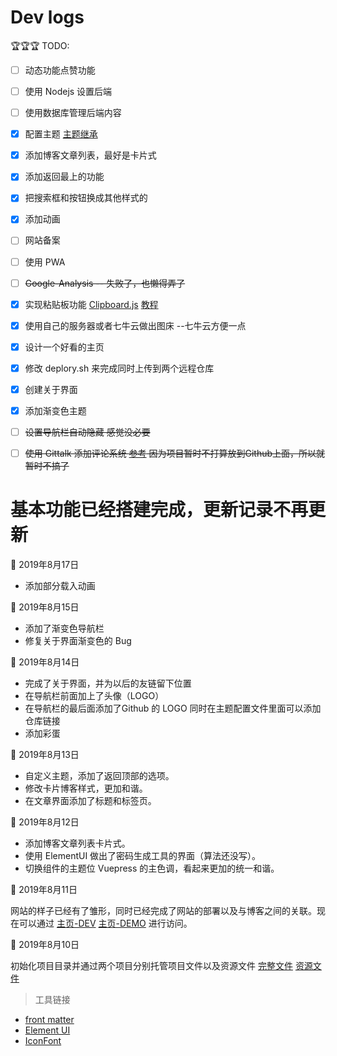 # Dev logs

🏆🏆🏆 TODO:

- [ ] 动态功能点赞功能

- [ ] 使用 Nodejs 设置后端

- [ ] 使用数据库管理后端内容

- [x] 配置主题 [主题继承](https://juejin.im/post/5d00bf28e51d4555e372a5d8)

- [x] 添加博客文章列表，最好是卡片式

- [x] 添加返回最上的功能

- [x] 把搜索框和按钮换成其他样式的

- [x] 添加动画

- [ ] 网站备案

- [ ] 使用 PWA

- [ ] ~~Google-Analysis -- 失败了，也懒得弄了~~

- [x] 实现粘贴板功能 [Clipboard.js](https://clipboardjs.com/) [教程](https://juejin.im/post/5c80754ef265da2da23d5624)

- [x] 使用自己的服务器或者七牛云做出图床 --七牛云方便一点

- [x] 设计一个好看的主页

- [x] 修改 deplory.sh 来完成同时上传到两个远程仓库

- [x] 创建关于界面

- [x] 添加渐变色主题

- [ ] ~~设置导航栏自动隐藏 感觉没必要~~

- [ ] ~~使用 Gittalk 添加评论系统 [参考](https://juejin.im/post/5c9e30fb6fb9a05e1c4cecf6) 因为项目暂时不打算放到Github上面，所以就暂时不搞了~~

<h1>基本功能已经搭建完成，更新记录不再更新</h1>

📅 2019年8月17日

- 添加部分载入动画

📅 2019年8月15日

- 添加了渐变色导航栏
- 修复关于界面渐变色的 Bug

📅 2019年8月14日

- 完成了关于界面，并为以后的友链留下位置
- 在导航栏前面加上了头像（LOGO）
- 在导航栏的最后面添加了Github 的 LOGO 同时在主题配置文件里面可以添加仓库链接
- 添加彩蛋 


📅 2019年8月13日

- 自定义主题，添加了返回顶部的选项。
- 修改卡片博客样式，更加和谐。
- 在文章界面添加了标题和标签页。

📅 2019年8月12日

- 添加博客文章列表卡片式。
- 使用 ElementUI 做出了密码生成工具的界面（算法还没写）。
- 切换组件的主题位 Vuepress 的主色调，看起来更加的统一和谐。
  
📅 2019年8月11日

网站的样子已经有了雏形，同时已经完成了网站的部署以及与博客之间的关联。现在可以通过 
[主页-DEV](https://www.xerrors.fun:8080) 
[主页-DEMO](https://xerrors.coding.me) 进行访问。

📅 2019年8月10日

初始化项目目录并通过两个项目分别托管项目文件以及资源文件 
[完整文件](https://git.dev.tencent.com/Xerrors/Xerrors) 
[资源文件](https://github.com/Xerrors/Xerrors.github.io)

> 工具链接

- [front matter](https://hexo.io/zh-cn/docs/front-matter.html)
- [Element UI](https://element.eleme.cn/#/zh-CN/component/)
- [IconFont](https://www.iconfont.cn)